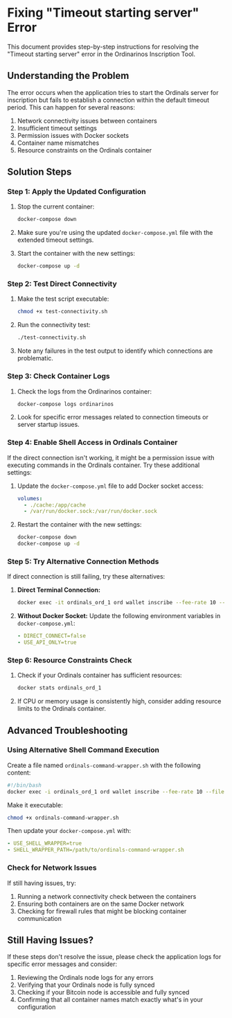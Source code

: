 # Fixing "Timeout starting server" Error

This document provides step-by-step instructions for resolving the "Timeout starting server" error in the Ordinarinos Inscription Tool.

## Understanding the Problem

The error occurs when the application tries to start the Ordinals server for inscription but fails to establish a connection within the default timeout period. This can happen for several reasons:

1. Network connectivity issues between containers
2. Insufficient timeout settings
3. Permission issues with Docker sockets
4. Container name mismatches
5. Resource constraints on the Ordinals container

## Solution Steps

### Step 1: Apply the Updated Configuration

1. Stop the current container:
   ```bash
   docker-compose down
   ```

2. Make sure you're using the updated `docker-compose.yml` file with the extended timeout settings.

3. Start the container with the new settings:
   ```bash
   docker-compose up -d
   ```

### Step 2: Test Direct Connectivity

1. Make the test script executable:
   ```bash
   chmod +x test-connectivity.sh
   ```

2. Run the connectivity test:
   ```bash
   ./test-connectivity.sh
   ```

3. Note any failures in the test output to identify which connections are problematic.

### Step 3: Check Container Logs

1. Check the logs from the Ordinarinos container:
   ```bash
   docker-compose logs ordinarinos
   ```

2. Look for specific error messages related to connection timeouts or server startup issues.

### Step 4: Enable Shell Access in Ordinals Container

If the direct connection isn't working, it might be a permission issue with executing commands in the Ordinals container. Try these additional settings:

1. Update the `docker-compose.yml` file to add Docker socket access:
   ```yaml
   volumes:
     - ./cache:/app/cache
     - /var/run/docker.sock:/var/run/docker.sock
   ```

2. Restart the container with the new settings:
   ```bash
   docker-compose down
   docker-compose up -d
   ```

### Step 5: Try Alternative Connection Methods

If direct connection is still failing, try these alternatives:

1. **Direct Terminal Connection:**
   ```bash
   docker exec -it ordinals_ord_1 ord wallet inscribe --fee-rate 10 --file /path/to/file.png
   ```

2. **Without Docker Socket:**
   Update the following environment variables in `docker-compose.yml`:
   ```yaml
   - DIRECT_CONNECT=false
   - USE_API_ONLY=true
   ```

### Step 6: Resource Constraints Check

1. Check if your Ordinals container has sufficient resources:
   ```bash
   docker stats ordinals_ord_1
   ```

2. If CPU or memory usage is consistently high, consider adding resource limits to the Ordinals container.

## Advanced Troubleshooting

### Using Alternative Shell Command Execution

Create a file named `ordinals-command-wrapper.sh` with the following content:

```bash
#!/bin/bash
docker exec -i ordinals_ord_1 ord wallet inscribe --fee-rate 10 --file "$1" --output "$2"
```

Make it executable:
```bash
chmod +x ordinals-command-wrapper.sh
```

Then update your `docker-compose.yml` with:
```yaml
- USE_SHELL_WRAPPER=true
- SHELL_WRAPPER_PATH=/path/to/ordinals-command-wrapper.sh
```

### Check for Network Issues

If still having issues, try:
1. Running a network connectivity check between the containers
2. Ensuring both containers are on the same Docker network
3. Checking for firewall rules that might be blocking container communication

## Still Having Issues?

If these steps don't resolve the issue, please check the application logs for specific error messages and consider:
1. Reviewing the Ordinals node logs for any errors
2. Verifying that your Ordinals node is fully synced
3. Checking if your Bitcoin node is accessible and fully synced
4. Confirming that all container names match exactly what's in your configuration 